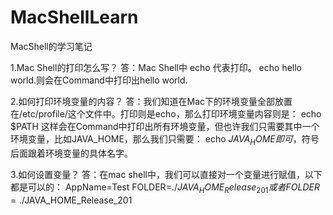 # MacShellLearn

MacShell的学习笔记

1.Mac Shell的打印怎么写？
答：Mac Shell中 echo 代表打印。
echo hello world.则会在Command中打印出hello world.

2.如何打印环境变量的内容？
答：我们知道在Mac下的环境变量全部放置在/etc/profile/这个文件中。打印则是echo，那么打印环境变量内容则是：
echo $PATH
这样会在Command中打印出所有环境变量，但也许我们只需要其中一个环境变量，比如JAVA_HOME，那么我们只需要：
echo $JAVA_HOME
即可，$符号后面跟着环境变量的具体名字。

3.如何设置变量？
答：在mac shell中，我们可以直接对一个变量进行赋值，以下都是可以的：
AppName=Test
FOLDER=./${JAVA_HOME}_Release_201 或者 FOLDER=./$JAVA_HOME_Release_201

